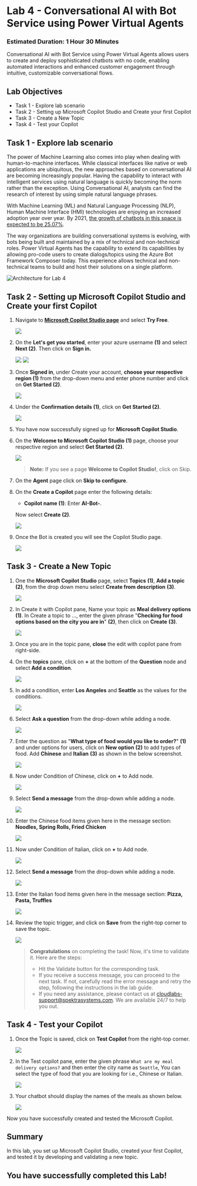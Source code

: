 # Lab 4 - Conversational AI with Bot Service using Power Virtual Agents

### Estimated Duration: 1 Hour 30 Minutes

Conversational AI with Bot Service using Power Virtual Agents allows users to create and deploy sophisticated chatbots with no code, enabling automated interactions and enhanced customer engagement through intuitive, customizable conversational flows.

## Lab Objectives

- Task 1 - Explore lab scenario
- Task 2 - Setting up Microsoft Copilot Studio and Create your first Copilot
- Task 3 - Create a New Topic
- Task 4 - Test your Copilot

## Task 1 - Explore lab scenario

The power of Machine Learning also comes into play when dealing with human-to-machine interfaces. While classical interfaces like native or web applications are ubiquitous, the new approaches based on conversational AI are becoming increasingly popular. Having the capability to interact with intelligent services using natural language is quickly becoming the norm rather than the exception. Using Conversational AI, analysts can find the research of interest by using simple natural language phrases.

With Machine Learning (ML) and Natural Language Processing (NLP), Human Machine Interface (HMI) technologies are enjoying an increased adoption year over year. By 2021, [the growth of chatbots in this space is expected to be 25.07%](https://www.technavio.com/report/chatbot-market-industry-analysis).


The way organizations are building conversational systems is evolving, with bots being built and maintained by a mix of technical and non-technical roles. Power Virtual Agents has the capability to extend its capabilities by allowing pro-code users to create dialogs/topics using the Azure Bot Framework Composer today. This experience allows technical and non-technical teams to build and host their solutions on a single platform.

![Architecture for Lab 4](media/ai-workflow.png)

## Task 2 - Setting up Microsoft Copilot Studio and Create your first Copilot

1. Navigate to **[Microsoft Copilot Studio page](https://www.microsoft.com/en-us/copilot/microsoft-copilot-studio)** and select **Try Free**. 

   ![](media/L4T2S1upd.png)

1. On the **Let's get you started**, enter your azure username **(1)** and select **Next (2)**. Then click on **Sign in.** 

   ![](media/L4T2S2.png)
   ![](media/L4T2S2.2.png)

1. Once **Signed in**, under Create your account, **choose your respective region (1)** from the drop-down menu and enter phone number and click on **Get Started (2)**.
   
   ![](media/L4T2S3.png)
   
1. Under the **Confirmation details (1)**, click on **Get Started (2)**.

   ![](media/upd-l3-t3-s4.png)

1. You have now successfully signed up for **Microsoft Copilot Studio**.

1. On the **Welcome to Microsoft Copilot Studio (1)** page, choose your respective region and select **Get Started (2)**.

   ![](media/L4T2S6.png)
   >**Note:** If you see a page **Welcome to Copilot Studio!**, click on Skip.

1. On the **Agent** page click on **Skip to configure**.

1. On the **Create a Copilot** page enter the following details:

   - **Copilot name (1)**: Enter **AI-Bot-<inject key="DeploymentID" enableCopy="false"/>**.

   Now select **Create (2)**.

   ![](media/create_bot.jpg)

1. Once the Bot is created you will see the Copilot Studio page.

   ![](media/test-copilot0.1-1.jpg)

## Task 3 - Create a New Topic

1. One the **Microsoft Copilot Studio** page, select **Topics** **(1)**, **Add a topic** **(2)**, from the drop down menu select **Create from description** **(3)**.

   ![](media/copilot-1.jpg)

1. In Create it with Copilot pane, Name your topic as **Meal delivery options** **(1)**. In Create a topic to ..., enter the given phrase "**Checking for food options based on the city you are in**" **(2)**, then click on **Create** **(3)**.

   ![](media/cai-l4-t4-s2.png)

1. Once you are in the topic pane, **close** the edit with copilot pane from right-side.

1. On the **topics** pane, click on **+** at the bottom of the **Question** node and select **Add a condition**.

   ![](media/L4T3S4.png)

1. In add a condition, enter **Los Angeles** and **Seattle** as the values for the conditions.

   ![](media/L4T3S4-2.png)

1. Select **Ask a question** from the drop-down while adding a node.

   ![](media/L4T3S5.png)

1. Enter the question as "**What type of food would you like to order?**" **(1)** and under options for users, click on **New option** **(2)** to add types of food. Add **Chinese** and **Italian** **(3)** as shown in the below screenshot.

   ![](media/cai-l4-t4-s6.png)
   
1. Now under Condition of Chinese, click on **+** to Add node.

   ![](media/cai-l4-t4-s7new.png)

1. Select **Send a message** from the drop-down while adding a node.

   ![](media/cai-l4-t4-s8.png)

1. Enter the Chinese food items given here in the message section: **Noodles, Spring Rolls, Fried Chicken**

   ![](media/cai-l4-t4-s9.png)

1. Now under Condition of Italian, click on **+** to Add node.

   ![](media/cai-l4-t4-s10.png)

1. Select **Send a message** from the drop-down while adding a node.

   ![](media/cai-l4-t4-s11.png)

1. Enter the Italian food items given here in the message section: **Pizza, Pasta, Truffles**

   ![](media/cai-l4-t4-s12.png)

1. Review the topic trigger, and click on **Save** from the right-top corner to save the topic.

   ![](media/cai-l4-t4-s13newupd.png)

   > **Congratulations** on completing the task! Now, it's time to validate it. Here are the steps:
   > - Hit the Validate button for the corresponding task.
   > - If you receive a success message, you can proceed to the next task. If not, carefully read the error message and retry the step, following the instructions in the lab guide.
   > - If you need any assistance, please contact us at cloudlabs-support@spektrasystems.com. We are available 24/7 to help you out.

   <validation step="1f3092c6-421b-4e88-8fe6-b5cb70ca1396" />

## Task 4 - Test your Copilot

1. Once the Topic is saved, click on **Test Copilot** from the right-top corner.

   ![](media/test-0012.jpg)

1. In the Test copilot pane, enter the given phrase ```What are my meal delivery options?``` and then enter the city name as ```Seattle```, You can select the type of food that you are looking for i.e., Chinese or Italian. 

   ![](media/test-copilot-1.jpg)
 
1. Your chatbot should display the names of the meals as shown below.

   ![](media/test-324.jpg)

Now you have successfully created and tested the Microsoft Copilot.

## Summary 

In this lab, you set up Microsoft Copilot Studio, created your first Copilot, and tested it by developing and validating a new topic.

## You have successfully completed this Lab!
